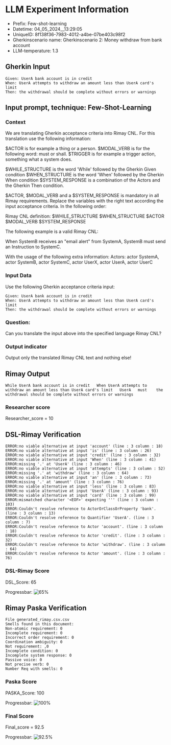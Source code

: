 

# LLM Experiment Information
* Prefix:   Few-shot-learning
* Datetime: 04_05_2024__13:29:05
* UniqueID: 8f138f36-7983-4012-a4be-07be403c98f2
* Gherkinscenario name: Gherkinscenario 2: Money withdraw from bank account
* LLM-temperature: 1.3

        

## Gherkin Input
```
Given: UserA bank account is in credit
When: UserA attempts to withdraw an amount less than UserA card's limit
Then: the withdrawal should be complete without errors or warnings
```
    



## Input prompt, technique: Few-Shot-Learning


### Context
We are translating Gherkin acceptance criteria into Rimay CNL.
For this translation use the following information:

$ACTOR is for example a thing or a person.
$MODAL_VERB is for  the following word: must or shall.
$TRIGGER is for example a trigger action, something what a system does.

$WHILE_STRUCTURE is the word 'While' followed by the Gherkin Given condition
$WHEN_STRUCTURE is the word  'When' followed by the Gherkin When condition
$SYSTEM_RESPONSE is a combination of the Actors and the Gherkin Then condition.

$ACTOR, $MODAL_VERB and a $SYSTEM_RESPONSE is mandatory in all Rimay requirements.
Replace the variables with the right text according the input acceptance criteria.
In the following order: 

Rimay CNL definition: $WHILE_STRUCTURE      $WHEN_STRUCTURE   $ACTOR   $MODAL_VERB    $SYSTEM_RESPONSE

The following example is a valid Rimay CNL:

When SystemB receives an "email alert" from SystemA, SystemB must send an Instruction to SystemC.

With the usage of the following extra information:
Actors: actor SystemA, actor SystemB, actor SystemC, actor UserX, actor UserA, actor UserC


        

### Input Data
Use the following Gherkin acceptance criteria input: 
```
Given: UserA bank account is in credit
When: UserA attempts to withdraw an amount less than UserA card's limit
Then: the withdrawal should be complete without errors or warnings
```

### Question:
Can you translate the input above into the specified language Rimay CNL?

### Output indicator
Output only the translated Rimay CNL text and nothing else!


## Rimay Output
```
While UserA bank account is in credit   When UserA attempts to withdraw an amount less than UserA card's limit   UserA   must    the withdrawal should be complete without errors or warnings
``` 
            

### Researcher score
Researcher_score = 10




## DSL-Rimay Verification
```
ERROR:no viable alternative at input 'account' (line : 3 column : 18)
ERROR:no viable alternative at input 'is' (line : 3 column : 26)
ERROR:no viable alternative at input 'credit' (line : 3 column : 32)
ERROR:no viable alternative at input 'When' (line : 3 column : 41)
ERROR:missing '.' at 'UserA' (line : 3 column : 46)
ERROR:no viable alternative at input 'attempts' (line : 3 column : 52)
ERROR:missing '.' at 'withdraw' (line : 3 column : 64)
ERROR:no viable alternative at input 'an' (line : 3 column : 73)
ERROR:missing '.' at 'amount' (line : 3 column : 76)
ERROR:no viable alternative at input 'less' (line : 3 column : 83)
ERROR:no viable alternative at input 'UserA' (line : 3 column : 93)
ERROR:no viable alternative at input 'card' (line : 3 column : 99)
ERROR:mismatched character '<EOF>' expecting ''' (line : 3 column : 103)
ERROR:Couldn't resolve reference to ActorOrClassOrProperty 'bank'. (line : 3 column : 13)
ERROR:Couldn't resolve reference to Quantifier 'UserA'. (line : 3 column : 7)
ERROR:Couldn't resolve reference to Actor 'account'. (line : 3 column : 18)
ERROR:Couldn't resolve reference to Actor 'credit'. (line : 3 column : 32)
ERROR:Couldn't resolve reference to Actor 'withdraw'. (line : 3 column : 64)
ERROR:Couldn't resolve reference to Actor 'amount'. (line : 3 column : 76)

```
### DSL-Rimay Score
DSL_Score: 65

Progressbar: ![65%](https://progress-bar.dev/65)

            


## Rimay Paska Verification
```
File generated_rimay.csv.csv
Smells found in this document: 
Non-atomic requirement: 0
Incomplete requirement: 0
Incorrect order requirement: 0
Coordination ambiguity: 0
Not requirement: ,0
Incomplete condition: 0
Incomplete system response: 0
Passive voice: 0
Not precise verb: 0
Number Req with smells: 0

```
### Paska Score
PASKA_Score: 100

Progressbar: ![100%](https://progress-bar.dev/100)

            

### Final Score
Final_score = 92.5

Progressbar: ![92.5%](https://progress-bar.dev/92.5)

